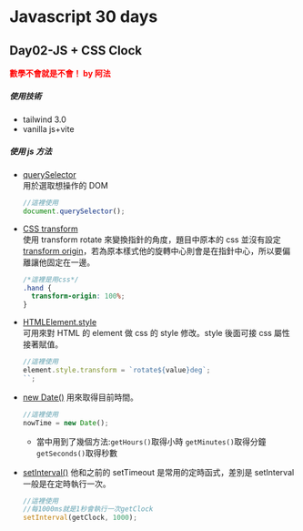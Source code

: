 # Javascript 30 days

## Day02-JS + CSS Clock

**<font color=red>數學不會就是不會！ by 阿法</font>**

##### 使用技術

- tailwind 3.0
- vanilla js+vite

##### 使用 js 方法

- [querySelector](https://developer.mozilla.org/zh-TW/docs/Web/API/Document/querySelector)<br>
  用於選取想操作的 DOM
  ```js
  //這裡使用
  document.querySelector();
  ```
- [CSS transform](https://developer.mozilla.org/zh-TW/docs/Web/CSS/transform)<br>
  使用 transform rotate 來變換指針的角度，題目中原本的 css 並沒有設定 [transform origin](https://developer.mozilla.org/zh-TW/docs/Web/CSS/transform-origin)，若為原本樣式他的旋轉中心則會是在指針中心，所以要偏離讓他固定在一邊。
  ```css
  /*這裡是用css*/
  .hand {
    transform-origin: 100%;
  }
  ```
- [HTMLElement.style](https://developer.mozilla.org/en-US/docs/Web/API/HTMLElement/style)<br>
  可用來對 HTML 的 element 做 css 的 style 修改。style 後面可接 css 屬性接著賦值。

  ```js
  //這裡使用
  element.style.transform = `rotate${value}deg`;
  ``;
  ```

- [new Date()](https://developer.mozilla.org/zh-TW/docs/Web/JavaScript/Reference/Global_Objects/Date)
  用來取得目前時間。

  ```js
  //這裡使用
  nowTime = new Date();
  ```

  - 當中用到了幾個方法:`getHours()`取得小時 `getMinutes()`取得分鐘 `getSeconds()`取得秒數

- [setInterval()](https://developer.mozilla.org/zh-TW/docs/Web/API/setInterval)
  他和之前的 setTimeout 是常用的定時函式，差別是 setInterval 一般是在定時執行一次。
  ```js
  //這裡使用
  //每1000ms就是1秒會執行一次getClock
  setInterval(getClock, 1000);
  ```
